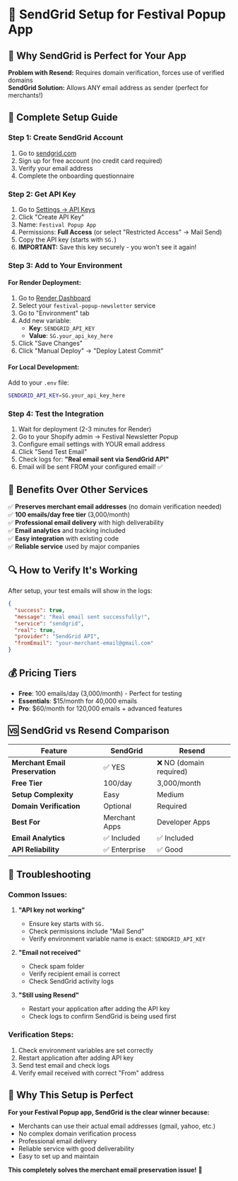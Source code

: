 # 📧 SendGrid Setup for Festival Popup App

## 🎯 **Why SendGrid is Perfect for Your App**

**Problem with Resend:** Requires domain verification, forces use of verified domains  
**SendGrid Solution:** Allows ANY email address as sender (perfect for merchants!)

## 🚀 **Complete Setup Guide**

### **Step 1: Create SendGrid Account**
1. Go to [sendgrid.com](https://sendgrid.com)
2. Sign up for free account (no credit card required)
3. Verify your email address
4. Complete the onboarding questionnaire

### **Step 2: Get API Key**
1. Go to [Settings → API Keys](https://app.sendgrid.com/settings/api_keys)
2. Click "Create API Key"
3. Name: `Festival Popup App`
4. Permissions: **Full Access** (or select "Restricted Access" → Mail Send)
5. Copy the API key (starts with `SG.`)
6. **IMPORTANT:** Save this key securely - you won't see it again!

### **Step 3: Add to Your Environment**

#### **For Render Deployment:**
1. Go to [Render Dashboard](https://dashboard.render.com)
2. Select your `festival-popup-newsletter` service
3. Go to "Environment" tab
4. Add new variable:
   - **Key**: `SENDGRID_API_KEY`
   - **Value**: `SG.your_api_key_here`
5. Click "Save Changes"
6. Click "Manual Deploy" → "Deploy Latest Commit"

#### **For Local Development:**
Add to your `.env` file:
```bash
SENDGRID_API_KEY=SG.your_api_key_here
```

### **Step 4: Test the Integration**
1. Wait for deployment (2-3 minutes for Render)
2. Go to your Shopify admin → Festival Newsletter Popup
3. Configure email settings with YOUR email address
4. Click "Send Test Email"
5. Check logs for: **"Real email sent via SendGrid API"**
6. Email will be sent FROM your configured email! ✅

## 🎉 **Benefits Over Other Services**

✅ **Preserves merchant email addresses** (no domain verification needed)  
✅ **100 emails/day free tier** (3,000/month)  
✅ **Professional email delivery** with high deliverability  
✅ **Email analytics** and tracking included  
✅ **Easy integration** with existing code  
✅ **Reliable service** used by major companies  

## 🔍 **How to Verify It's Working**

After setup, your test emails will show in the logs:
```json
{
  "success": true,
  "message": "Real email sent successfully!",
  "service": "sendgrid",
  "real": true,
  "provider": "SendGrid API",
  "fromEmail": "your-merchant-email@gmail.com"
}
```

## 💰 **Pricing Tiers**

- **Free**: 100 emails/day (3,000/month) - Perfect for testing
- **Essentials**: $15/month for 40,000 emails
- **Pro**: $60/month for 120,000 emails + advanced features

## 🆚 **SendGrid vs Resend Comparison**

| Feature | SendGrid | Resend |
|---------|----------|--------|
| **Merchant Email Preservation** | ✅ YES | ❌ NO (domain required) |
| **Free Tier** | 100/day | 3,000/month |
| **Setup Complexity** | Easy | Medium |
| **Domain Verification** | Optional | Required |
| **Best For** | Merchant Apps | Developer Apps |
| **Email Analytics** | ✅ Included | ✅ Included |
| **API Reliability** | ✅ Enterprise | ✅ Good |

## 🔧 **Troubleshooting**

### **Common Issues:**

1. **"API key not working"**
   - Ensure key starts with `SG.`
   - Check permissions include "Mail Send"
   - Verify environment variable name is exact: `SENDGRID_API_KEY`

2. **"Email not received"**
   - Check spam folder
   - Verify recipient email is correct
   - Check SendGrid activity logs

3. **"Still using Resend"**
   - Restart your application after adding the API key
   - Check logs to confirm SendGrid is being used first

### **Verification Steps:**
1. Check environment variables are set correctly
2. Restart application after adding API key
3. Send test email and check logs
4. Verify email received with correct "From" address

## 🎯 **Why This Setup is Perfect**

**For your Festival Popup app, SendGrid is the clear winner because:**
- Merchants can use their actual email addresses (gmail, yahoo, etc.)
- No complex domain verification process
- Professional email delivery
- Reliable service with good deliverability
- Easy to set up and maintain

**This completely solves the merchant email preservation issue!** 🚀